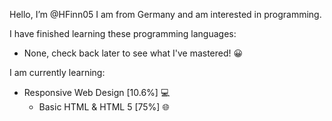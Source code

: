 Hello, I’m @HFinn05
I am from Germany and am  interested in programming.

I have finished learning these programming languages:
- None, check back later to see what I've mastered! 😀

I am currently learning:
- Responsive Web Design [10.6%] 💻
  - Basic HTML & HTML 5 [75%] 🌐
